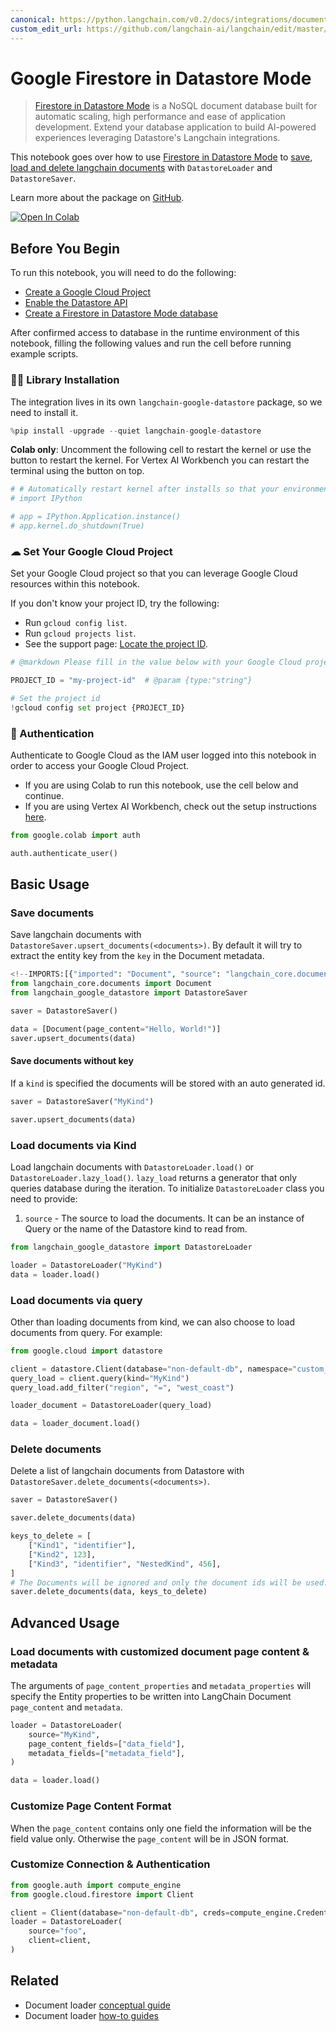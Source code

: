 ```yaml
---
canonical: https://python.langchain.com/v0.2/docs/integrations/document_loaders/google_datastore/
custom_edit_url: https://github.com/langchain-ai/langchain/edit/master/docs/docs/integrations/document_loaders/google_datastore.ipynb
---
```


# Google Firestore in Datastore Mode

> [Firestore in Datastore Mode](https://cloud.google.com/datastore) is a NoSQL document database built for automatic scaling, high performance and ease of application development. Extend your database application to build AI-powered experiences leveraging Datastore's Langchain integrations.

This notebook goes over how to use [Firestore in Datastore Mode](https://cloud.google.com/datastore) to [save, load and delete langchain documents](/docs/how_to#document-loaders) with `DatastoreLoader` and `DatastoreSaver`.

Learn more about the package on [GitHub](https://github.com/googleapis/langchain-google-datastore-python/).

[![Open In Colab](https://colab.research.google.com/assets/colab-badge.svg)](https://colab.research.google.com/github/googleapis/langchain-google-datastore-python/blob/main/docs/document_loader.ipynb)

## Before You Begin

To run this notebook, you will need to do the following:

* [Create a Google Cloud Project](https://developers.google.com/workspace/guides/create-project)
* [Enable the Datastore API](https://console.cloud.google.com/flows/enableapi?apiid=datastore.googleapis.com)
* [Create a Firestore in Datastore Mode database](https://cloud.google.com/datastore/docs/manage-databases)

After confirmed access to database in the runtime environment of this notebook, filling the following values and run the cell before running example scripts.

### 🦜🔗 Library Installation

The integration lives in its own `langchain-google-datastore` package, so we need to install it.


```python
%pip install -upgrade --quiet langchain-google-datastore
```

**Colab only**: Uncomment the following cell to restart the kernel or use the button to restart the kernel. For Vertex AI Workbench you can restart the terminal using the button on top.


```python
# # Automatically restart kernel after installs so that your environment can access the new packages
# import IPython

# app = IPython.Application.instance()
# app.kernel.do_shutdown(True)
```

### ☁ Set Your Google Cloud Project
Set your Google Cloud project so that you can leverage Google Cloud resources within this notebook.

If you don't know your project ID, try the following:

* Run `gcloud config list`.
* Run `gcloud projects list`.
* See the support page: [Locate the project ID](https://support.google.com/googleapi/answer/7014113).


```python
# @markdown Please fill in the value below with your Google Cloud project ID and then run the cell.

PROJECT_ID = "my-project-id"  # @param {type:"string"}

# Set the project id
!gcloud config set project {PROJECT_ID}
```

### 🔐 Authentication

Authenticate to Google Cloud as the IAM user logged into this notebook in order to access your Google Cloud Project.

- If you are using Colab to run this notebook, use the cell below and continue.
- If you are using Vertex AI Workbench, check out the setup instructions [here](https://github.com/GoogleCloudPlatform/generative-ai/tree/main/setup-env).


```python
from google.colab import auth

auth.authenticate_user()
```

## Basic Usage

### Save documents

Save langchain documents with `DatastoreSaver.upsert_documents(<documents>)`. By default it will try to extract the entity key from the `key` in the Document metadata.


```python
<!--IMPORTS:[{"imported": "Document", "source": "langchain_core.documents", "docs": "https://api.python.langchain.com/en/latest/documents/langchain_core.documents.base.Document.html", "title": "Google Firestore in Datastore Mode"}]-->
from langchain_core.documents import Document
from langchain_google_datastore import DatastoreSaver

saver = DatastoreSaver()

data = [Document(page_content="Hello, World!")]
saver.upsert_documents(data)
```

#### Save documents without key

If a `kind` is specified the documents will be stored with an auto generated id.


```python
saver = DatastoreSaver("MyKind")

saver.upsert_documents(data)
```

### Load documents via Kind

Load langchain documents with `DatastoreLoader.load()` or `DatastoreLoader.lazy_load()`. `lazy_load` returns a generator that only queries database during the iteration. To initialize `DatastoreLoader` class you need to provide:
1. `source` - The source to load the documents. It can be an instance of Query or the name of the Datastore kind to read from.


```python
from langchain_google_datastore import DatastoreLoader

loader = DatastoreLoader("MyKind")
data = loader.load()
```

### Load documents via query

Other than loading documents from kind, we can also choose to load documents from query. For example:


```python
from google.cloud import datastore

client = datastore.Client(database="non-default-db", namespace="custom_namespace")
query_load = client.query(kind="MyKind")
query_load.add_filter("region", "=", "west_coast")

loader_document = DatastoreLoader(query_load)

data = loader_document.load()
```

### Delete documents

Delete a list of langchain documents from Datastore with `DatastoreSaver.delete_documents(<documents>)`.


```python
saver = DatastoreSaver()

saver.delete_documents(data)

keys_to_delete = [
    ["Kind1", "identifier"],
    ["Kind2", 123],
    ["Kind3", "identifier", "NestedKind", 456],
]
# The Documents will be ignored and only the document ids will be used.
saver.delete_documents(data, keys_to_delete)
```

## Advanced Usage

### Load documents with customized document page content & metadata

The arguments of `page_content_properties` and `metadata_properties` will specify the Entity properties to be written into LangChain Document `page_content` and `metadata`.


```python
loader = DatastoreLoader(
    source="MyKind",
    page_content_fields=["data_field"],
    metadata_fields=["metadata_field"],
)

data = loader.load()
```

### Customize Page Content Format

When the `page_content` contains only one field the information will be the field value only. Otherwise the `page_content` will be in JSON format.

### Customize Connection & Authentication


```python
from google.auth import compute_engine
from google.cloud.firestore import Client

client = Client(database="non-default-db", creds=compute_engine.Credentials())
loader = DatastoreLoader(
    source="foo",
    client=client,
)
```


## Related

- Document loader [conceptual guide](/docs/concepts/#document-loaders)
- Document loader [how-to guides](/docs/how_to/#document-loaders)
